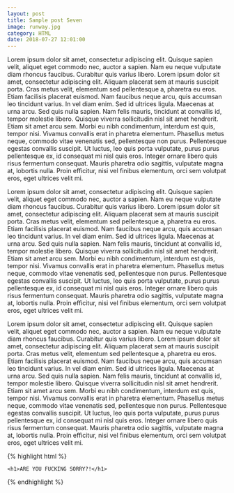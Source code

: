 ```yaml
---
layout: post
title: Sample post Seven
image: runway.jpg
category: HTML
date: 2018-07-27 12:01:00
---
```


Lorem ipsum dolor sit amet, consectetur adipiscing elit. Quisque sapien velit, aliquet eget commodo nec, auctor a sapien. Nam eu neque vulputate diam rhoncus faucibus. Curabitur quis varius libero. Lorem ipsum dolor sit amet, consectetur adipiscing elit. Aliquam placerat sem at mauris suscipit porta. Cras metus velit, elementum sed pellentesque a, pharetra eu eros. Etiam facilisis placerat euismod. Nam faucibus neque arcu, quis accumsan leo tincidunt varius. In vel diam enim. Sed id ultrices ligula. Maecenas at urna arcu. Sed quis nulla sapien. Nam felis mauris, tincidunt at convallis id, tempor molestie libero. Quisque viverra sollicitudin nisl sit amet hendrerit. Etiam sit amet arcu sem. Morbi eu nibh condimentum, interdum est quis, tempor nisi. Vivamus convallis erat in pharetra elementum. Phasellus metus neque, commodo vitae venenatis sed, pellentesque non purus. Pellentesque egestas convallis suscipit. Ut luctus, leo quis porta vulputate, purus purus pellentesque ex, id consequat mi nisl quis eros. Integer ornare libero quis risus fermentum consequat. Mauris pharetra odio sagittis, vulputate magna at, lobortis nulla. Proin efficitur, nisi vel finibus elementum, orci sem volutpat eros, eget ultrices velit mi.

Lorem ipsum dolor sit amet, consectetur adipiscing elit. Quisque sapien velit, aliquet eget commodo nec, auctor a sapien. Nam eu neque vulputate diam rhoncus faucibus. Curabitur quis varius libero. Lorem ipsum dolor sit amet, consectetur adipiscing elit. Aliquam placerat sem at mauris suscipit porta. Cras metus velit, elementum sed pellentesque a, pharetra eu eros. Etiam facilisis placerat euismod. Nam faucibus neque arcu, quis accumsan leo tincidunt varius. In vel diam enim. Sed id ultrices ligula. Maecenas at urna arcu. Sed quis nulla sapien. Nam felis mauris, tincidunt at convallis id, tempor molestie libero. Quisque viverra sollicitudin nisl sit amet hendrerit. Etiam sit amet arcu sem. Morbi eu nibh condimentum, interdum est quis, tempor nisi. Vivamus convallis erat in pharetra elementum. Phasellus metus neque, commodo vitae venenatis sed, pellentesque non purus. Pellentesque egestas convallis suscipit. Ut luctus, leo quis porta vulputate, purus purus pellentesque ex, id consequat mi nisl quis eros. Integer ornare libero quis risus fermentum consequat. Mauris pharetra odio sagittis, vulputate magna at, lobortis nulla. Proin efficitur, nisi vel finibus elementum, orci sem volutpat eros, eget ultrices velit mi.

Lorem ipsum dolor sit amet, consectetur adipiscing elit. Quisque sapien velit, aliquet eget commodo nec, auctor a sapien. Nam eu neque vulputate diam rhoncus faucibus. Curabitur quis varius libero. Lorem ipsum dolor sit amet, consectetur adipiscing elit. Aliquam placerat sem at mauris suscipit porta. Cras metus velit, elementum sed pellentesque a, pharetra eu eros. Etiam facilisis placerat euismod. Nam faucibus neque arcu, quis accumsan leo tincidunt varius. In vel diam enim. Sed id ultrices ligula. Maecenas at urna arcu. Sed quis nulla sapien. Nam felis mauris, tincidunt at convallis id, tempor molestie libero. Quisque viverra sollicitudin nisl sit amet hendrerit. Etiam sit amet arcu sem. Morbi eu nibh condimentum, interdum est quis, tempor nisi. Vivamus convallis erat in pharetra elementum. Phasellus metus neque, commodo vitae venenatis sed, pellentesque non purus. Pellentesque egestas convallis suscipit. Ut luctus, leo quis porta vulputate, purus purus pellentesque ex, id consequat mi nisl quis eros. Integer ornare libero quis risus fermentum consequat. Mauris pharetra odio sagittis, vulputate magna at, lobortis nulla. Proin efficitur, nisi vel finibus elementum, orci sem volutpat eros, eget ultrices velit mi.

{% highlight html %}

    <h1>ARE YOU FUCKING SORRY?!</h1>

{% endhighlight %}
